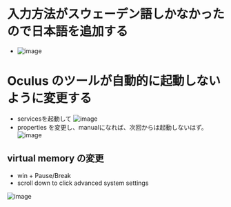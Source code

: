 
# 入力方法がスウェーデン語しかなかったので日本語を追加する
* ![image](https://github.com/jamad/jamad.github.io/assets/949913/342be92d-242f-40b9-bc02-96f570b50d99)


# Oculus のツールが自動的に起動しないように変更する
* servicesを起動して ![image](https://github.com/jamad/jamad.github.io/assets/949913/6b1fa41e-c75d-4ce5-ae2c-a97c8236521f)
* properties を変更し、manualになれば、次回からは起動しないはず。　![image](https://github.com/jamad/jamad.github.io/assets/949913/65b3a369-9021-4929-bf44-58f0236c2239)


## virtual memory の変更
  * win + Pause/Break
  * scroll down to click advanced system settings

![image](https://github.com/jamad/jamad.github.io/assets/949913/6992e4eb-f829-4801-a1ae-a462fc723a55)
